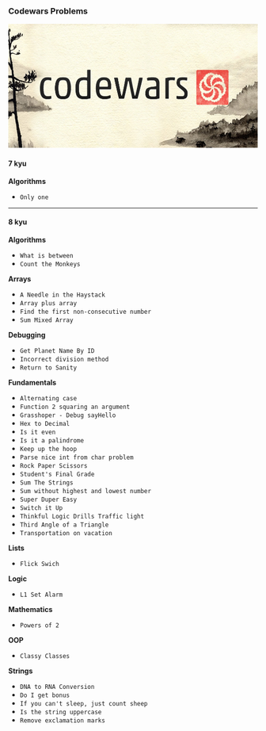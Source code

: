 ### Codewars Problems

<img src='img/logo.jpeg' style="height:250px">

#### 7 kyu
**Algorithms**  
- `Only one`

___

#### 8 kyu  
**Algorithms**  
- `What is between`  
- `Count the Monkeys`  

**Arrays**
- `A Needle in the Haystack`  
- `Array plus array`
- `Find the first non-consecutive number`  
- `Sum Mixed Array`  

**Debugging**  
- `Get Planet Name By ID`  
- `Incorrect division method`
- `Return to Sanity`

**Fundamentals**  
- `Alternating case`  
- `Function 2 squaring an argument`   
- `Grasshoper - Debug sayHello`  
- `Hex to Decimal`  
- `Is it even`  
- `Is it a palindrome`  
- `Keep up the hoop`  
- `Parse nice int from char problem`  
- `Rock Paper Scissors`  
- `Student's Final Grade`  
- `Sum The Strings`  
- `Sum without highest and lowest number`  
- `Super Duper Easy`  
- `Switch it Up`  
- `Thinkful Logic Drills Traffic light`  
- `Third Angle of a Triangle`  
- `Transportation on vacation`  

**Lists**  
- `Flick Swich`  

**Logic**
- `L1 Set Alarm`  

**Mathematics**  
- `Powers of 2`

**OOP**  
- `Classy Classes`

**Strings**  
- `DNA to RNA Conversion`  
- `Do I get bonus`  
- `If you can't sleep, just count sheep`  
- `Is the string uppercase`  
- `Remove exclamation marks`  
